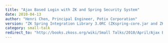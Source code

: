 ```yaml
---
title: "Ajax Based Login with ZK and Spring Security System"
date: 2010-04-13
author: "Henri Chen, Principal Engineer, Potix Corporation"
version: "ZK Spring Integration Library 3.0RC (ZKspring-core.jar and ZKspring-security.jar) or later."
category: small-talk
redirect_to: "http://books.zkoss.org/wiki/Small Talks/2010/April/Ajax Based Login with ZK and Spring Security System"
---
```

